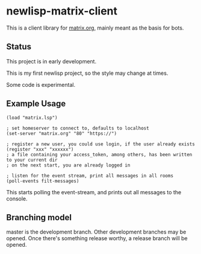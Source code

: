 newlisp-matrix-client
=====================

This is a client library for [matrix.org](http://matrix.org), mainly meant as the basis for bots.

Status
------

This project is in early development.

This is my first newlisp project, so the style may change at times.

Some code is experimental.


Example Usage
-------------
    (load "matrix.lsp")

    ; set homeserver to connect to, defaults to localhost
    (set-server "matrix.org" "80" "https://")

    ; register a new user, you could use login, if the user already exists
    (register "xxx" "xxxxxx")
    ; a file containing your access_token, among others, has been written to your current dir
    ; on the next start, you are already logged in

    ; listen for the event stream, print all messages in all rooms
    (poll-events filt-messages)


This starts polling the event-stream, and prints out all messages to the console.


Branching model
---------------

master is the development branch.
Other development branches may be opened.
Once there's something release worthy, a release branch will be opened.

